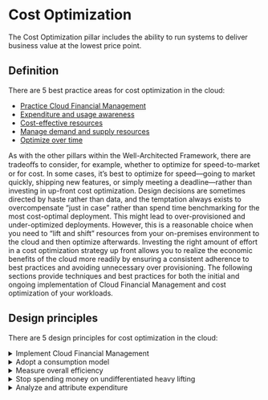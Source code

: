 # Cost Optimization
The Cost Optimization pillar includes the ability to run systems to deliver business value at the lowest price point.

## **Definition**
There are 5 best practice areas for cost optimization in the cloud:

- [Practice Cloud Financial Management](best-practices/cloud-financial-mgmt.md)
- [Expenditure and usage awareness](best-practices/exp-and-usg-awareness.md)
- [Cost-effective resources](best-practices/cost-effective-resources.md)
- [Manage demand and supply resources](best-practices/mgn-sup-dem-resources.md)
- [Optimize over time](best-practices/optimize-over-time.md)

As with the other pillars within the Well-Architected Framework, there are tradeoﬀs to consider, for example, whether to optimize for speed-to-market or for cost. In some cases, it’s best to optimize for speed—going to market quickly, shipping new features, or simply meeting a deadline—rather than investing in up-front cost optimization. Design decisions are sometimes directed by haste rather than data, and the temptation always exists to overcompensate “just in case” rather than spend time benchmarking for the most cost-optimal deployment. This might lead to over-provisioned and under-optimized deployments. However, this is a reasonable choice when you need to “lift and shift” resources from your on-premises environment to the cloud and then optimize afterwards. Investing the right amount of effort in a cost optimization strategy up front allows you to realize the economic benefits of the cloud more readily by ensuring a consistent adherence to best practices and avoiding unnecessary over provisioning. The following sections provide techniques and best practices for both the initial and ongoing implementation of Cloud Financial Management and cost optimization of your workloads.

## **Design principles**
There are 5 design principles for cost optimization in the cloud:
<details>
<summary>Implement Cloud Financial Management</summary>
<p>
To achieve financial success and accelerate business value realization in the cloud, you need to invest in Cloud Financial Management /Cost Optimization. Your organization needs to dedicate time and resources to build capability in this new domain of technology and usage management. Similar to your Security or Operational Excellence capability, you need to build capability through knowledge building, programs, resources, and processes to become a cost-efficient organization.
</p>
</details>
<details>
<summary>Adopt a consumption model</summary>
<p>
Pay only for the computing resources that you require and increase or decrease usage depending on business requirements, not by using elaborate forecasting. For example, development and test environments are typically only used for eight hours a day during the work week. You can stop these resources when they are not in use for a potential cost savings of 75% (40 hours versus 168 hours).
</p>
</details>
<details>
<summary>Measure overall efficiency</summary>
<p>
Measure the business output of the workload and the costs associated with delivering it. Use this measure to know the gains you make from increasing output and reducing costs.
</p>
</details>
<details>
<summary>Stop spending money on undifferentiated heavy lifting</summary>
<p>
AWS does the heavy lifting of data center operations like racking, stacking, and powering servers. It also removes the operational burden of managing operating systems and applications with managed services. This allows you to focus on your customers and business projects rather than on IT infrastructure.
</p>
</details>
<details>
<summary>Analyze and attribute expenditure</summary>
<p>
The cloud makes it easier to accurately identify the usage and cost of systems, which then allows transparent attribution of IT costs to individual workload owners. This helps measure return on investment (ROI) and gives workload owners an opportunity to optimize their resources and reduce costs.
</p>
</details>